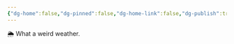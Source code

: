 ```yaml
---
{"dg-home":false,"dg-pinned":false,"dg-home-link":false,"dg-publish":true,"tags":["dgblip"],"disabled rules":["yaml-title","yaml-title-alias","file-name-heading"],"title":"philipp on mastodon @ 2024-07-27","created-date":"2024-07-27T20:48:43","id":112860418751700200,"updated-date":"2025-05-02T08:50:44","dg-path":"blips/112860418751700200.md","permalink":"/blips/112860418751700200/","dgPassFrontmatter":true}
---
```



🌦️ What a weird weather.



